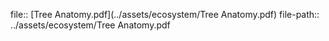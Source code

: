 file:: [Tree Anatomy.pdf](../assets/ecosystem/Tree Anatomy.pdf)
file-path:: ../assets/ecosystem/Tree Anatomy.pdf
